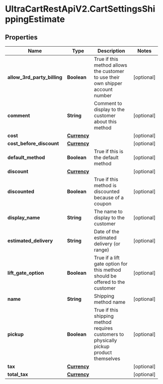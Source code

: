 # UltraCartRestApiV2.CartSettingsShippingEstimate

## Properties

Name | Type | Description | Notes
------------ | ------------- | ------------- | -------------
**allow_3rd_party_billing** | **Boolean** | True if this method allows the customer to use their own shipper account number | [optional] 
**comment** | **String** | Comment to display to the customer about this method | [optional] 
**cost** | [**Currency**](Currency.md) |  | [optional] 
**cost_before_discount** | [**Currency**](Currency.md) |  | [optional] 
**default_method** | **Boolean** | True if this is the default method | [optional] 
**discount** | [**Currency**](Currency.md) |  | [optional] 
**discounted** | **Boolean** | True if this method is discounted because of a coupon | [optional] 
**display_name** | **String** | The name to display to the customer | [optional] 
**estimated_delivery** | **String** | Date of the estimated delivery (or range) | [optional] 
**lift_gate_option** | **Boolean** | True if a lift gate option for this method should be offered to the customer | [optional] 
**name** | **String** | Shipping method name | [optional] 
**pickup** | **Boolean** | True if this shipping method requires customers to physically pickup product themselves | [optional] 
**tax** | [**Currency**](Currency.md) |  | [optional] 
**total_tax** | [**Currency**](Currency.md) |  | [optional] 



